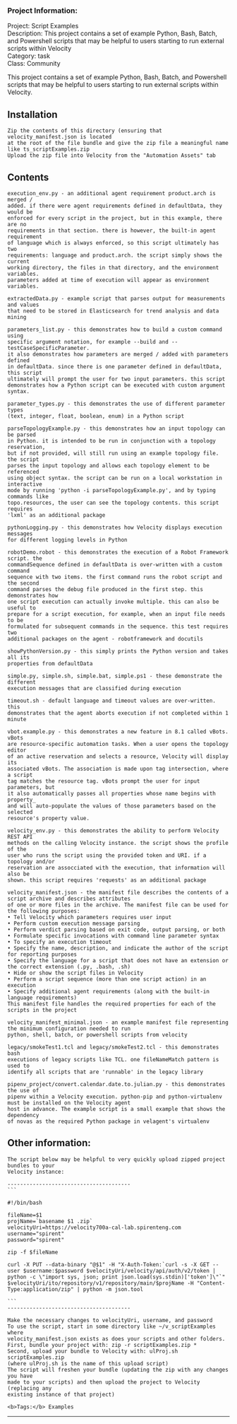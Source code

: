 ### Project Information:
Project: Script Examples  
Description: This project contains a set of example Python, Bash, Batch, and Powershell scripts that may be helpful to users starting to run external scripts within Velocity  
Category: task  
Class: Community  
  
This project contains a set of example Python, Bash, Batch, and Powershell  
scripts that may be helpful to users starting to run external scripts within  
Velocity.  
  
## Installation  
    Zip the contents of this directory (ensuring that velocity_manifest.json is located  
    at the root of the file bundle and give the zip file a meaningful name like ts_scriptExamples.zip  
    Upload the zip file into Velocity from the "Automation Assets" tab  
  
## Contents  
    execution_env.py - an additional agent requirement product.arch is merged /  
    added. if there were agent requirements defined in defaultData, they would be  
    enforced for every script in the project, but in this example, there are no  
    requirements in that section. there is however, the built-in agent requirement  
    of language which is always enforced, so this script ultimately has two  
    requirements: language and product.arch. the script simply shows the current  
    working directory, the files in that directory, and the environment variables.  
    parameters added at time of execution will appear as environment variables.  
  
    extractedData.py - example script that parses output for measurements and values  
    that need to be stored in Elasticsearch for trend analysis and data mining  
  
    parameters_list.py - this demonstrates how to build a custom command using  
    specific argument notation, for example --build and --testCaseSpecificParameter.  
    it also demonstrates how parameters are merged / added with parameters defined  
    in defaultData. since there is one parameter defined in defaultData, this script  
    ultimately will prompt the user for two input parameters. this script  
    demonstrates how a Python script can be executed with custom argument syntax.  
  
    parameter_types.py - this demonstrates the use of different parameter types  
    (text, integer, float, boolean, enum) in a Python script  
  
    parseTopologyExample.py - this demonstrates how an input topology can be parsed  
    in Python. it is intended to be run in conjunction with a topology reservation,  
    but if not provided, will still run using an example topology file. the script  
    parses the input topology and allows each topology element to be referenced  
    using object syntax. the script can be run on a local workstation in interactive  
    mode by running 'python -i parseTopologyExample.py', and by typing commands like  
    topo.resources, the user can see the topology contents. this script requires  
    'lxml' as an additional package  
  
    pythonLogging.py - this demonstrates how Velocity displays execution messages  
    for different logging levels in Python  
  
    robotDemo.robot - this demonstrates the execution of a Robot Framework script. the  
    commandSequence defined in defaultData is over-written with a custom command  
    sequence with two items. the first command runs the robot script and the second  
    command parses the debug file produced in the first step. this demonstrates how  
    one script execution can actually invoke multiple. this can also be useful to  
    prepare for a script execution, for example, when an input file needs to be  
    formulated for subsequent commands in the sequence. this test requires two  
    additional packages on the agent - robotframework and docutils  
  
    showPythonVersion.py - this simply prints the Python version and takes all its  
    properties from defaultData  
  
    simple.py, simple.sh, simple.bat, simple.ps1 - these demonstrate the different  
    execution messages that are classified during execution  
  
    timeout.sh - default language and timeout values are over-written. this  
    demonstrates that the agent aborts execution if not completed within 1 minute  
  
    vbot.example.py - this demonstrates a new feature in 8.1 called vBots. vBots  
    are resource-specific automation tasks. When a user opens the topology editor  
    of an active reservation and selects a resource, Velocity will display its  
    associated vBots. The association is made upon tag intersection, where a script  
    tag matches the resource tag. vBots prompt the user for input parameters, but  
    it also automatically passes all properties whose name begins with property_  
    and will auto-populate the values of those parameters based on the selected  
    resource's property value.  
  
    velocity_env.py - this demonstrates the ability to perform Velocity REST API  
    methods on the calling Velocity instance. the script shows the profile of the  
    user who runs the script using the provided token and URI. if a topology and/or  
    reservation are assocciated with the execution, that information will also be  
    shown. this script requires 'requests' as an additional package  
  
    velocity_manifest.json - the manifest file describes the contents of a script archive and describes attributes  
    of one or more files in the archive. The manifest file can be used for the following purposes:  
    • Tell Velocity which parameters requires user input  
    • Perform custom execution message parsing  
    • Perform verdict parsing based on exit code, output parsing, or both  
    • Formulate specific invocations with command line parameter syntax  
    • To specify an execution timeout  
    • Specify the name, description, and indicate the author of the script for reporting purposes  
    • Specify the language for a script that does not have an extension or the correct extension (.py, .bash, .sh)  
    • Hide or show the script files in Velocity  
    • Perform a script sequence (more than one script action) in an execution  
    • Specify additional agent requirements (along with the built-in language requirements)  
    This manifest file handles the required properties for each of the scripts in the project  
  
    velocity_manifest_minimal.json - an example manifest file representing the minimum configuration needed to run  
    python, shell, batch, or powershell scripts from velocity  
  
    legacy/smokeTest1.tcl and legacy/smokeTest2.tcl - this demonstrates bash  
    executions of legacy scripts like TCL. one fileNameMatch pattern is used to  
    identify all scripts that are 'runnable' in the legacy library  
  
    pipenv_project/convert.calendar.date.to.julian.py - this demonstrates the use of  
    pipenv within a Velocity execution. python-pip and python-virtualenv must be installed on the Velocity agent  
    host in advance. The example script is a small example that shows the dependency  
    of novas as the required Python package in velagent's virtualenv  
  
## Other information:  
    The script below may be helpful to very quickly upload zipped project bundles to your  
    Velocity instance:  
  
    ---------------------------------------  
    ```  
  
    #!/bin/bash  
  
    fileName=$1  
    projName=`basename $1 .zip`  
    velocityUri=https://velocity700a-cal-lab.spirenteng.com  
    username="spirent"  
    password="spirent"  
  
    zip -f $fileName  
  
    curl -X PUT --data-binary "@$1" -H "X-Auth-Token:`curl -s -X GET --user $username:$password $velocityUri/velocity/api/auth/v2/token | python -c \"import sys, json; print json.load(sys.stdin)['token']\"`" $velocityUri/ito/repository/v1/repository/main/$projName -H "Content-Type:application/zip" | python -m json.tool  
  
    ```  
    ---------------------------------------  
  
    Make the necessary changes to velocityUri, username, and password  
    To use the script, start in some directory like ~/v_scriptExamples where  
    velocity_manifest.json exists as does your scripts and other folders.  
    First, bundle your project with: zip -r scriptExamples.zip *  
    Second, upload your bundle to Velocity with: ulProj.sh scriptExamples.zip  
    (where ulProj.sh is the name of this upload script)  
    The script will freshen your bundle (updating the zip with any changes you have  
    made to your scripts) and then upload the project to Velocity (replacing any  
    existing instance of that project)  
  
    <b>Tags:</b> Examples  

 ----